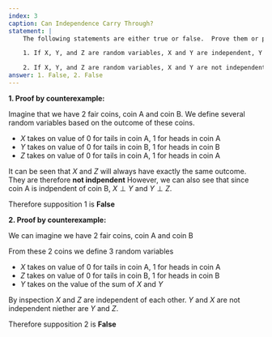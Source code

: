 ```yaml
---
index: 3
caption: Can Independence Carry Through?
statement: |
    The following statements are either true or false.  Prove them or provide a counterexample:

    1. If X, Y, and Z are random variables, X and Y are independent, Y and Z are independent, then X and Z must be independent.

    2. If X, Y, and Z are random variables, X and Y are not independent, Y and Z are not independent, then X and Z must be not independent.
answer: 1. False, 2. False
---
```


**1. Proof by counterexample:**

Imagine that we have $2$ fair coins, coin A and coin B. We define several random variables based on the outcome of these coins. 

- $X$ takes on value of $0$ for tails in coin A, $1$ for heads in coin A
- $Y$ takes on value of $0$ for tails in coin B, $1$ for heads in coin B
- $Z$ takes on value of $0$ for tails in coin A, $1$ for heads in coin A

It can be seen that $X$ and $Z$ will always have exactly the same outcome. They are therefore **not indpendent**
However, we can also see that since coin A is indpendent of coin B, $X \perp Y$ and $Y \perp Z$.

Therefore supposition 1 is **False**

**2. Proof by counterexample:**

We can imagine we have $2$ fair coins, coin A and coin B

From these $2$ coins we define $3$ random variables

- $X$ takes on value of $0$ for tails in coin A, $1$ for heads in coin A
- $Z$ takes on value of $0$ for tails in coin B, $1$ for heads in coin B
- $Y$ takes on the value of the sum of $X$ and $Y$

By inspection $X$ and $Z$ are independent of each other. $Y$ and $X$ are not independent niether are $Y$ and $Z$. 

Therefore supposition 2 is **False**

<!--
I actually ended up showing that X and Y are not independent in the case below, so if the lack
of independence is because X and Z are dependent on Y then X and Z will not be independent.

Imagine that we have $5$ coins. $3$ of these coins ($A$, $B$, and $C$) are fair with a pmf of:

\\[
    f(x) = \begin{cases}
        0.5 & x = 0\\\\\
        0.5 & x = 1 \\\\\
        0 & otherwise
    \end{cases}
\\]

$2$ of these coins  ($D$ and $E$) are unfair with a pmf of:

\\[
    f(x) = \begin{cases}
        0.3 & x = 0\\\\\
        0.7 & x = 1 \\\\\
        0 & otherwise
    \end{cases}
\\]

In all cases **0 corresponds to tails, 1 corresponds to heads** on the coin

Our random variables $X$, $Y$, and $Z$ are defined as follows:

- $Y$ is the outcome of coin $A$
- $X$ is the outcome of coin $B$ in the case where $Y$ is $1$ and it is the outcome of coin $D$ in the case where $Y$ is $0$
- $Z$ is the outcome of coin $C$ in the case where $Y$ is $1$ and it is the outcome of coin $E$ in the case where $Y$ is $0$

By inspection we see that $X$ and $Y$ are not independent since 
the outcome of $Y$ directly affects the distribution of $X$. A 
similar line of logic means that $Y$ and $Z$ are not independent.

f((x,z)|y=0)

|          |f_X(0)=0.5|f_X(1)=0.5|
|----------|----------|----------|
|f_Z(0)=0.5| 0.25     | 0.25     |
|f_Z(1)=0.5| 0.25     | 0.25     |


f((x,z)|y=1)

|          |f_X(0)=0.3|f_X(1)=0.7|
|----------|----------|----------|
|f_Z(0)=0.3| 0.09     | 0.21     |
|f_Z(1)=0.7| 0.21     | 0.49     |


We can combine them by taking each part and weighting them by 0.5 to build the f((x,z)) table 
below. We can see the table below is **not** indpendent because f(x,y) != f(x)f(y)

|          |f_X(0)=0.4|f_X(1)=0.6|
|----------|----------|----------|
|f_Z(0)=0.4| 0.17     | 0.23     |
|f_Z(1)=0.6| 0.23     | 0.37     |

-->
